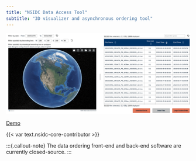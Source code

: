 ```yaml
---
title: "NSIDC Data Access Tool"
subtitle: "3D visualizer and asynchronous ordering tool"
---
```


![NSIDC Data Access Tool](nsidc-data-access-tool.png)

[Demo](https://nsidc.org/data/data-access-tool/NSIDC-0051/versions/2)

{{< var text.nsidc-core-contributor >}}

:::{.callout-note}
The data ordering front-end and back-end software are currently closed-source.
:::
